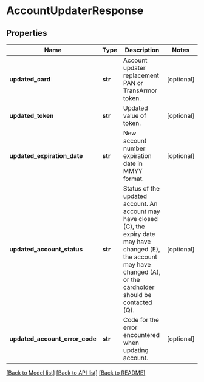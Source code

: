 # AccountUpdaterResponse

## Properties
Name | Type | Description | Notes
------------ | ------------- | ------------- | -------------
**updated_card** | **str** | Account updater replacement PAN or TransArmor token. | [optional] 
**updated_token** | **str** | Updated value of token. | [optional] 
**updated_expiration_date** | **str** | New account number expiration date in MMYY format. | [optional] 
**updated_account_status** | **str** | Status of the updated account. An account may have closed (C), the expiry date may have changed (E), the account may have changed (A), or the cardholder should be contacted (Q). | [optional] 
**updated_account_error_code** | **str** | Code for the error encountered when updating account. | [optional] 

[[Back to Model list]](../README.md#documentation-for-models) [[Back to API list]](../README.md#documentation-for-api-endpoints) [[Back to README]](../README.md)


